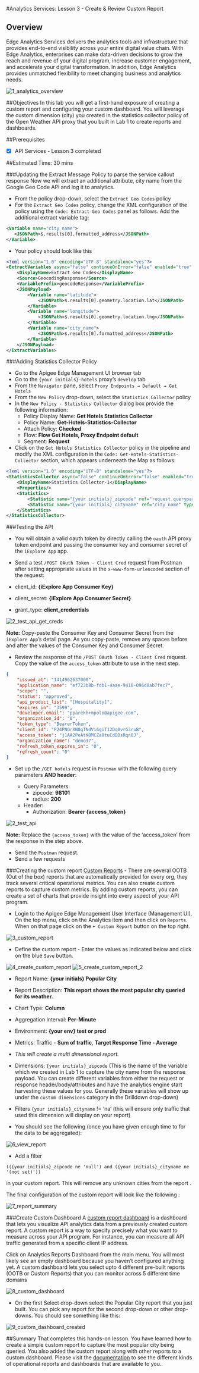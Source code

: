 #Analytics Services: Lesson 3 - Create & Review Custom Report

##  Overview
Edge Analytics Services delivers the analytics tools and infrastructure that provides end-to-end visibility across your entire digital value chain. With Edge Analytics, enterprises can make data-driven decisions to grow the reach and revenue of your digital program, increase customer engagement, and accelerate your digital transformation. In addition, Edge Analytics provides unmatched flexibility to meet changing business and analytics needs.

![1_analytics_overview](./images/1_analytics_overview.png) 

##Objectives
In this lab you will get a first-hand exposure of creating a custom report and configuring your custom dashboard. You will leverage the custom dimension (city) you created in the statistics collector policy of the Open Weather API proxy that you built in Lab 1 to create reports and dashboards.

##Prerequisites
- [x] API Services - Lesson 3 completed

##Estimated Time: 30 mins

###Updating the Extract Message Policy to parse the service callout response
Now we will extract an additional attribute, city name from the Google Geo Code API and log it to analytics.
- From the policy drop-down, select the `Extract Geo Codes` policy
- For the `Extract Geo Codes` policy, change the XML configuration of the policy using the `Code: Extract Geo Codes` panel as follows. Add the additional extract variable tag:

```xml
<Variable name="city_name">
   <JSONPath>$.results[0].formatted_address</JSONPath>
</Variable>
```
- Your policy should look like this
```xml
<?xml version="1.0" encoding="UTF-8" standalone="yes"?>
<ExtractVariables async="false" continueOnError="false" enabled="true" name="Extract-Geo-Codes">
    <DisplayName>Extract Geo Codes</DisplayName>
    <Source>GeocodingResponse</Source>
    <VariablePrefix>geocodeResponse</VariablePrefix>
    <JSONPayload>
        <Variable name="latitude">
            <JSONPath>$.results[0].geometry.location.lat</JSONPath>
        </Variable>
        <Variable name="longitude">
            <JSONPath>$.results[0].geometry.location.lng</JSONPath>
        </Variable>
        <Variable name="city_name">
            <JSONPath>$.results[0].formatted_address</JSONPath>
        </Variable>
    </JSONPayload>
</ExtractVariables>
```


###Adding Statistics Collector Policy

- Go to the Apigee Edge Management UI browser tab
- Go to the `{your initials}-hotels` proxy’s `develop` tab
- From the `Navigator` pane, select `Proxy Endpoints → Default → Get Hotels`
- From the `New Policy` drop-down, select the `Statistics Collector` policy
- In the `New Policy - Statistics Collector` dialog box provide the following information:
  - Policy Display Name: **Get Hotels Statistics Collector**
  - Policy Name: **Get-Hotels-Statistics-Collector**
  - Attach Policy: **Checked**
  - Flow: **Flow Get Hotels, Proxy Endpoint default**
  - Segment: **Request**
- Click on the `Get Hotels Statistics Collector` policy in the pipeline and modify the XML configuration in the `Code: Get-Hotels-Statistics-Collector` section, which appears underneath the Map as follows:

```xml
<?xml version="1.0" encoding="UTF-8" standalone="yes"?>
<StatisticsCollector async="false" continueOnError="false" enabled="true" name="Statistics-Collector-1">
    <DisplayName>Statistics Collector-1</DisplayName>
    <Properties/>
    <Statistics>
        <Statistic name="{your initials}_zipcode" ref="request.queryparam.zipcode" type="STRING">NO_CITY</Statistic>
        <Statistic name="{your initials}_cityname" ref="city_name" type="STRING">NO_CITY</Statistic>
    </Statistics>
</StatisticsCollector>
```

###Testing the API
- You will obtain a valid oauth token by directly calling the `oauth` API proxy token endpoint and passing the consumer key and consumer secret of the `iExplore App` app. 
- Send a test `/POST OAuth Token - Client Cred` request from Postman after setting appropriate values in the `x-www-form-urlencoded` section of the request:

 - client_id: **{iExplore App Consumer Key}**
 - client_secret: **{iExplore App Consumer Secret}**
 - grant_type: **client_credentials**

 ![2_test_api_get_creds](./images/2_test_api_get_creds.png) 

 **Note:** Copy-paste the Consumer Key and Consumer Secret from the `iExplore App`’s detail page. As you copy-paste, remove any spaces before and after the values of the Consumer Key and Consumer Secret.

- Review the response of the `/POST OAuth Token - Client Cred` request. Copy the value of the `access_token` attribute to use in the next step.

```json
{
    "issued_at": "1414962637000",
    "application_name": "ef723b8b-fdb1-4aae-9418-096d8ab7fec7",
    "scope": "",
    "status": "approved",
    "api_product_list": "[Hospitality]",
    "expires_in": "3599",
    "developer.email": "pparekh+mpolo@apigee.com",
    "organization_id": "0",
    "token_type": "BearerToken",
    "client_id": "P24PNGrXN0gTNdVi6giT12Dq0vrG3ruB",
    "access_token": "j1AA2PeAtKOMCZa9tuCdDDsRqn8J",
    "organization_name": "demo37",
    "refresh_token_expires_in": "0",
    "refresh_count": "0"
}
```

- Set up the `/GET hotels` request in `Postman` with the following query parameters **AND header**: 

  - Query Parameters:
    - zipcode: **98101**
    - radius: **200**
  - Header:
    - Authorization: **Bearer {access_token}**

![2_test_api](./images/2_test_api.png) 

 **Note:** Replace the `{access_token}` with the value of the ‘access_token’ from the response in the step above.

- Send the `Postman` request. 
- Send a few requests

###Creating the custom report
[Custom Reports](http://apigee.com/docs/analytics-services/content/create-custom-reports) - There are several OOTB (Out of the box) reports that are automatically provided for every org, they track several critical operational metrics. 
You can also create custom reports to capture custom metrics. By adding custom reports, you can create a set of charts that provide insight into every aspect of your API program.

- Login to the Apigee Edge Management User Interface (Management UI). On the top menu, click on the Analytics item and  then click on `Reports`. When on that page click on the `+ Custom Report` button on the top right. 

![3_custom_report](./images/3_custom_report.png) 

- Define the custom report - Enter the values as indicated below and click on the blue `Save` button.

![4_create_custom_report](./images/4_create_custom_report.png) 
![5_create_custom_report_2](./images/5_create_custom_report_2.png) 

  - Report Name: **{your initials} Popular City**
  - Report Description: **This report shows the most popular city queried for its weather.**
  - Chart Type: **Column**
  - Aggregation Interval: **Per-Minute**
  - Environment: **{your env} test or prod**
  - Metrics: Traffic - **Sum of traffic**, **Target Response Time - Average**
  - *This will create a multi dimensional report.*

  - Dimensions: `{your initials}_zipcode` (This is the name of the variable which we created in Lab 1 to capture the city name from the response payload. You can create different variables from either the request or response header/body/attributes and have the analytics engine start harvesting these values for you. Generally these variables will show up under the `custom dimensions` category in the Drilldown drop-down)

- Filters `{your initials}_cityname` != ‘na’ (this will ensure only traffic that used this dimension will display on your report)
- You should see the following (once you have given enough time to for the data to be aggregated): 

 ![6_view_report](./images/6_view_report.png) 

- Add a filter 
```
(({your initials}_zipcode ne 'null') and ({your initials}_cityname ne '(not set)'))
``` 
in your custom report. This will remove any unknown cities from the report . 


The final configuration of the custom report will look like the following :
 
![7_report_summary](./images/7_report_summary.png) 

###Create  Custom Dashboard
A [custom report dashboard](http://apigee.com/docs/api-services/content/custom-report-dashboard) is a dashboard that lets you visualize API analytics data from a previously created custom report. A custom report is a way to specify precisely what you want to measure across your API program. For instance, you can measure all API traffic generated from a specific client IP address.

Click on Analytics Reports Dashboard from the main menu. You will most likely see an empty dashboard because you haven’t configured anything yet. A custom dashboard lets you select upto 4 different pre-built reports (OOTB or Custom Reports) that you can monitor across 5 different time domains
 
![8_custom_dashboard](./images/8_custom_dashboard.png) 

- On the first Select drop-down select the Popular City report that you just built. You can pick any report for the second drop-down or other drop-downs. You should see something like this:
 
![9_custom_dashboard_created](./images/9_custom_dashboard_created.png) 


##Summary
That completes this hands-on lesson. You have learned how to create a simple custom report to capture the most popular city being queried. You also added the custom report along with other reports to a custom dashboard. Please visit the [documentation](http://apigee.com/docs/api-services/content/analytics-dashboards) to see the different kinds of operational reports and dashboards that are available to you..

